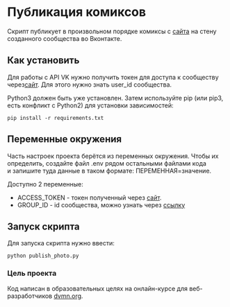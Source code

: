 # Публикация комиксов
Скрипт публикует в произвольном порядке комиксы с [сайта](https://xkcd.com/) на стену созданного сообщества во Вконтакте.

## Как установить 
Для работы с API VK нужно получить токен для доступа к сообществу через[сайт](https://vk.com/dev/implicit_flow_user).
Для этого нужно знать user_id сообщества.

Python3 должен быть уже установлен. Затем используйте pip (или pip3, есть конфликт с Python2) для установки зависимостей:

```
pip install -r requirements.txt
```

## Переменные окружения
Часть настроек проекта берётся из переменных окружения. Чтобы их определить, создайте файл .env рядом остальными файлами кода  
и запишите туда данные в таком формате: ПЕРЕМЕННАЯ=значение.

Доступно 2 переменные:
* ACCESS_TOKEN - токен полученный через [сайт](https://vk.com/dev/implicit_flow_user).
* GROUP_ID - id сообщества, можно узнать через [ссылку](https://vk.com/faq18062#:~:text=%D0%90%D0%B4%D1%80%D0%B5%D1%81%20%D0%BF%D1%80%D0%BE%D1%84%D0%B8%D0%BB%D1%8F%20%D0%BF%D0%BE%D0%BB%D1%8C%D0%B7%D0%BE%D0%B2%D0%B0%D1%82%D0%B5%D0%BB%D1%8F%20%D0%B8%D0%BC%D0%B5%D0%B5%D1%82%20%D0%B2%D0%B8%D0%B4,%D0%BA%D0%BD%D0%BE%D0%BF%D0%BA%D0%B5%20%D0%9F%D0%BE%D0%B4%D1%80%D0%BE%D0%B1%D0%BD%D0%B5%D0%B5%20%D0%BF%D0%BE%D0%B4%20%D0%B8%D0%BC%D0%B5%D0%BD%D0%B5%D0%BC%20%D0%BF%D0%BE%D0%BB%D1%8C%D0%B7%D0%BE%D0%B2%D0%B0%D1%82%D0%B5%D0%BB%D1%8F.)

## Запуск скрипта

Для запуска скрипта нужно ввести:
```
python publish_photo.py
```

### Цель проекта
Код написан в образовательных целях на онлайн-курсе для веб-разработчиков [dvmn.org](https://dvmn.org/).